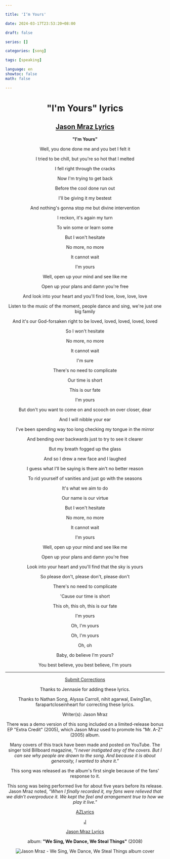 ```yaml
---

title: 'I‘m Yours'

date: 2024-03-17T23:53:20+08:00

draft: false

series: []

categories: [song]

tags: [speaking]

language: en
showtoc: false
math: false

---
```



<center>

# "I'm Yours" lyrics

## [**Jason Mraz Lyrics**](https://www.azlyrics.com/m/mraz.html)

**"I'm Yours"**

Well, you done done me and you bet I felt it

I tried to be chill, but you're so hot that I melted

I fell right through the cracks

Now I'm trying to get back



Before the cool done run out

I'll be giving it my bestest

And nothing's gonna stop me but divine intervention

I reckon, it's again my turn

To win some or learn some



But I won't hesitate

No more, no more

It cannot wait

I'm yours



Well, open up your mind and see like me

Open up your plans and damn you're free

And look into your heart and you'll find love, love, love, love

Listen to the music of the moment, people dance and sing, we're just one big family

And it's our God-forsaken right to be loved, loved, loved, loved, loved



So I won't hesitate

No more, no more

It cannot wait

I'm sure

There's no need to complicate

Our time is short

This is our fate

I'm yours



But don't you want to come on and scooch on over closer, dear

And I will nibble your ear



I've been spending way too long checking my tongue in the mirror

And bending over backwards just to try to see it clearer

But my breath fogged up the glass

And so I drew a new face and I laughed



I guess what I'll be saying is there ain't no better reason

To rid yourself of vanities and just go with the seasons

It's what we aim to do

Our name is our virtue



But I won't hesitate

No more, no more

It cannot wait

I'm yours



Well, open up your mind and see like me

Open up your plans and damn you're free

Look into your heart and you'll find that the sky is yours

So please don't, please don't, please don't

There's no need to complicate

'Cause our time is short

This oh, this oh, this is our fate

I'm yours



Oh, I'm yours

Oh, I'm yours

Oh, oh

Baby, do believe I'm yours?

You best believe, you best believe, I'm yours

***

[ Submit Corrections](https://www.azlyrics.com/lyrics/jasonmraz/imyours.html#)

Thanks to Jennasie for adding these lyrics.

Thanks to Nathan Song, Alyssa Carroll, nihit agarwal, EwingTan, farapartcloseinheart for correcting these lyrics.

Writer(s): Jason Mraz

There was a demo version of this song included on a limited-release bonus EP "Extra Credit" (2005), which Jason Mraz used to promote his "Mr. A-Z" (2005) album.

Many covers of this track have been made and posted on YouTube. The singer told Billboard magazine, *"I never instigated any of the covers. But I can see why people are drawn to the song. And because it is about generosity, I wanted to share it."*

This song was released as the album's first single because of the fans' response to it.

This song was being performed live for about five years before its release. Jason Mraz noted, *"When I finally recorded it, my fans were relieved that we didn't overproduce it. We kept the feel and arrangement true to how we play it live."*



[AZLyrics](https://www.azlyrics.com/)

[J](https://www.azlyrics.com/j.html)

[Jason Mraz Lyrics](https://www.azlyrics.com/m/mraz.html)


album: **"We Sing, We Dance, We Steal Things"** (2008)



![Jason Mraz - We Sing, We Dance, We Steal Things album cover](https://dagwbl.oss-cn-chengdu.aliyuncs.com/picture/obsidian/cee2d0f841f0a11c30b5034e7281eaed.jpg)

</center>